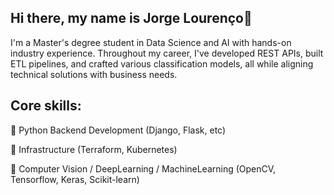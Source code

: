 ## Hi there, my name is Jorge Lourenço👋

I'm a Master's degree student in Data Science and AI with hands-on industry experience. Throughout my career, I've developed REST APIs, built ETL pipelines, and crafted various classification models, all while aligning technical solutions with business needs.

## Core skills:

🔳 Python Backend Development (Django, Flask, etc)

🔳 Infrastructure (Terraform, Kubernetes)

🔳 Computer Vision / DeepLearning / MachineLearning (OpenCV, Tensorflow, Keras, Scikit-learn)
